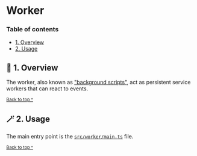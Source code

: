 # Worker

### Table of contents

* [1. Overview](#-1-overview)
* [2. Usage](#-2-usage)

## 🔭 1. Overview

The worker, also known as ["background scripts"](https://developer.mozilla.org/en-US/docs/Mozilla/Add-ons/WebExtensions/Background_scripts), act as persistent service workers that can react to events.

<sup>[Back to top ^][table-of-contents]</sup>

## 🪄 2. Usage

The main entry point is the [`src/worker/main.ts`](./main.ts) file.

<sup>[Back to top ^][table-of-contents]</sup>

<!-- links -->
[table-of-contents]: #table-of-contents
